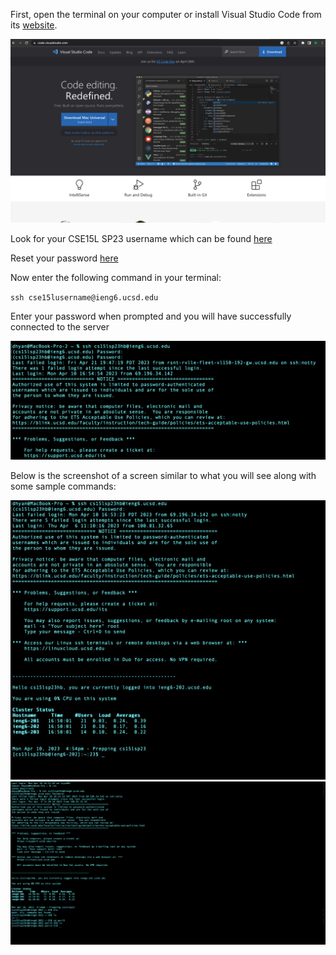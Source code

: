 First, open the terminal on your computer or install Visual Studio Code from its [website](https://code.visualstudio.com/).

![VS Code Website](vs.png)



Look for your CSE15L SP23 username which can be found [here](https://sdacs.ucsd.edu/~icc/index.php)

Reset your password [here](https://password.ucsd.edu/)

Now enter the following command in your terminal:

`ssh cse15lusername@ieng6.ucsd.edu`

Enter your password when prompted and you will have successfully connected to the server

![Login Screen](connect.png)

Below is the screenshot of a screen similar to what you will see along with some sample commands:

![Terminal Screenshot](term.png)
![Commands Screenshot](commands.png)